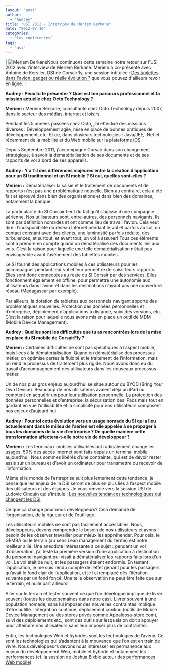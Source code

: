 ```yaml
---
layout: "post"
author: 
  - "Audrey"
title: "USI 2012 - Interview de Meriem Berkane"
date: "2012-07-10"
categories: 
  - "les-conferences"
tags: 
  - "usi"
---
```


| ![Meriem Berkane](/assets/2012/07/2012-07-10-usi-2012-interview-de-meriem-berkane/MeriemBerkane.jpg "MeriemBerkane")Nous continuons cette semaine notre retour sur l'USI 2012 avec l'interview de Meriem Berkane. Meriem a co-présenté avec Antoine de Kerviler, DSI de Corsairfly, une session intitulée : [Des tablettes dans l'avion, gadget ou réelle évolution ?](http://www.usievents.com/fr/conferences/11-paris-usi-2012/sessions/1040-des-tablettes-dans-l-avion-gadget-ou-reelle-evolution "USI 2012 - Des tablettes dans l'avion, gadget ou réelle évolution ?") que vous pouvez d'ailleurs revoir en ligne. |

**Audrey : Peux tu te présenter ? Quel est ton parcours professionnel et ta mission actuelle chez Octo Technology ?**

**Meriem :** Meriem Berkane, consultante chez Octo Technology depuis 2007, dans le secteur des médias, internet et loisirs.

Pendant les 5 années passées chez Octo, j’ai effectué des missions diverses : Développement agile, mise en place de bonnes pratiques de développement, etc. Et ce, dans plusieurs technologies : Java/JEE, .Net et récemment de la mobilité et du Web mobile sur la plateforme iOS.

Depuis Septembre 2011, j'accompagne Corsair dans son changement stratégique, à savoir la dématérialisation de ses documents et de ses rapports de vol à bord de ses appareils.

**Audrey : Y a t’il des différences majeures entre la création d’application pour un SI traditionnel et un SI mobile ? Si oui, quelles sont-elles ?**

**Meriem :** Dématérialiser la saisie et le traitement de documents et de rapports n’est pas une problématique nouvelle. Bien au contraire, cela a été fait et éprouvé dans bien des organisations et dans bien des domaines, notamment la banque.

La particularité du SI Corsair tient du fait qu’il s’agisse d’une compagnie aérienne. Nos utilisateurs sont, entre-autres, des personnels navigants. Ils sont par définition nomades et ont comme lieu de travail l’avion. Cela veut dire : l’indisponibilité du réseau Internet pendant le vol et parfois au sol, un contact constant avec des clients, une luminosité parfois réduite, des turbulences, et surtout, et avant tout, un vol à assurer! Tous ces éléments sont à prendre en compte quand on dématérialise des documents liés aux vols. C’est la raison pour laquelle une telle dématérialisation n’était pas envisageable avant l’avènement des tablettes mobiles.

Le SI fournit des applications mobiles à ces utilisateurs pour les accompagner pendant leur vol et leur permettre de saisir leurs rapports. Elles sont donc connectées au reste du SI Corsair par des services. Elles fonctionnent également en offline, pour permettre une autonomie aux utilisateurs dans l’avion et dans les destinations n’ayant pas une couverture réseau (Madagascar par exemple).

Par ailleurs, la dotation de tablettes aux personnels navigant apporte des problématiques nouvelles. Protection des données personnelles et d’entreprise, déploiement d’applications à distance, suivi des versions, etc. C’est la raison pour laquelle nous avons mis en place un outil de MDM (Mobile Device Management).

**Audrey : Quelles sont les difficultés que tu as rencontrées lors de la mise en place du SI mobile de CorsairFly ?**

**Meriem :** Certaines difficultés ne sont pas spécifiques à l’aspect mobile, mais liées à la dématérialisation. Quand on dématérialise des processus métier, on optimise certes la fluidité et le traitement de l’information, mais on rend le processus de traitement plus rigide. Nous avons donc eu du travail d’accompagnement des utilisateurs dans les nouveaux processus métier.

Un de nos plus gros enjeux aujourd’hui se situe autour du BYOD (Bring Your Own Device). Beaucoup de nos utilisateurs avaient déjà un iPad ou comptent en acquérir un pour leur utilisation personnelle. La protection des données personnelles et d’entreprise, la sécurisation des iPads mais tout en gardant en vue l’utilisabilité et la simplicité pour nos utilisateurs composent nos enjeux d’aujourd’hui.

**Audrey : Pour toi cette évolution vers un usage nomade du SI qui a lieu actuellement dans le milieu de l’aérien est elle appelée à se propager à tous les domaines de la vie d’entreprise ? De quelle manière cette transformation affectera-t-elle notre vie de développeur ?**

**Meriem :** Les terminaux mobiles utilisables ont radicalement changé les usages. 50% des accès internet sont faits depuis un terminal mobile aujourd’hui. Nous sommes libérés d’une contrainte, qui est de devoir rester assis sur un bureau et d’avoir un ordinateur pour transmettre ou recevoir de l’information.

Même si le monde de l’entreprise suit plus lentement cette tendance, je pense que les enjeux de la DSI seront de plus en plus liés à l’aspect mobile des utilisateurs et des équipes. Je vous renvoie vers la session USI de Ludovic Cinquin qui s’intitule : [Les nouvelles tendances technologiques qui changent les DSI](http://www.usievents.com/fr/conferences/11-paris-usi-2012/sessions/1062-les-grandes-tendances-technologiques-qui-changent-la-dsi "USI  2012 - Les changements technologiques qui changent les DSI ").

Ce que ça change pour nous développeurs? Cela demande de l’organisation, de la rigueur et de l’outillage.

Les utilisateurs mobiles ne sont pas facilement accessibles. Nous, développeurs, devons comprendre le besoin de nos utilisateurs et avons besoin de les observer travailler pour mieux les appréhender. Pour cela, le GEMBA ou le terrain (au sens Lean management du terme) est notre meilleur allié. Une anecdote intéressante à ce sujet : pendant un vol d’observation, j’ai testé la première version d’une application à destination du personnel navigant qui visait à dématérialiser les rapports faits lors d’un vol. Le vol était de nuit, et les passagers étaient endormis. En testant l’application, je me suis rendu compte de l’effet gênant pour les passagers qu’avait le fond clair de l’application, et je l’ai remplacé dès l’itération suivante par un fond foncé. Une telle observation ne peut être faite que sur le terrain, et nulle part ailleurs!

Aller sur le terrain et tester souvent ce que l’on développe implique de livrer souvent (toutes les deux semaines dans notre cas). Livrer souvent à une population nomade, sans lui imposer des nouvelles contraintes implique d’être outillé.  Intégration continue, déploiement continu (outils de Mobile Device Management ou des stores privés comme Appaloosa-store.com), suivi des déploiements etc., sont des outils sur lesquels on doit s’appuyer pour atteindre nos utilisateurs sans leur imposer plus de contraintes.

Enfin, les technologies Web et hybrides sont les technologies de l’avenir. Ce sont les technologies qui s’adaptent à la mouvance que l’on est en train de vivre. Nous développeurs devons nous intéresser en permanence aux enjeux du développement Web, mobile et hybride et notamment les performances (cf. la session de Joshua Bixbie autour [des performances Web mobile](http://www.usievents.com/fr/conferences/11-paris-usi-2012/sessions/1024-retour-d-experience-de-la-sphere-mobile-la-relation-entre-les-sites-mobiles-rapides-et-les-indicateurs-metiers "USI 2012 - http://www.usievents.com/fr/conferences/11-paris-usi-2012/sessions/1024-retour-d-experience-de-la-sphere-mobile-la-relation-entre-les-sites-mobiles-rapides-et-les-indicateurs-metiers"))
